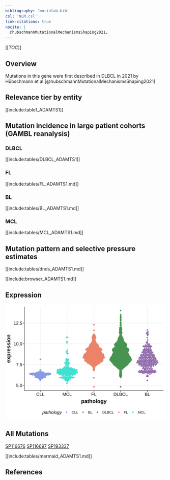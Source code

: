 ```yaml
---
bibliography: 'morinlab.bib'
csl: 'NLM.csl'
link-citations: true
nocite: |
  @hubschmannMutationalMechanismsShaping2021, 
---
```

[[_TOC_]]

## Overview

Mutations in this gene were first described in DLBCL in 2021 by Hübschmann et al.[@hubschmannMutationalMechanismsShaping2021]


## Relevance tier by entity


[[include:table1_ADAMTS1]]

## Mutation incidence in large patient cohorts (GAMBL reanalysis)

### DLBCL
[[include:tables/DLBCL_ADAMTS1]]

### FL
[[include:tables/FL_ADAMTS1.md]]

### BL
[[include:tables/BL_ADAMTS1.md]]

### MCL
[[include:tables/MCL_ADAMTS1.md]]

## Mutation pattern and selective pressure estimates

[[include:tables/dnds_ADAMTS1.md]]




[[include:browser_ADAMTS1.md]]

## Expression
![](images/gene_expression/ADAMTS1_by_pathology.svg)

## All Mutations

[SP116676](https://www.bcgsc.ca/downloads/morinlab/GAMBL/MALY/SP116676.html)
[SP116697](https://www.bcgsc.ca/downloads/morinlab/GAMBL/MALY/SP116697.html)
[SP193337](https://www.bcgsc.ca/downloads/morinlab/GAMBL/MALY/SP193337.html)

[[include:tables/mermaid_ADAMTS1.md]]

## References


<!-- ORIGIN: hubschmannMutationalMechanismsShaping2021b -->

<!-- DLBCL: hubschmannMutationalMechanismsShaping2021b -->
